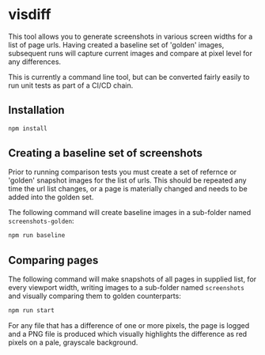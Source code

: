 # visdiff

This tool allows you to generate screenshots in various screen widths for a list of page urls. Having created a baseline set of 'golden' images, subsequent runs will capture current images and compare at pixel level for any differences.

This is currently a command line tool, but can be converted fairly easily to run unit tests as part of a CI/CD chain.

## Installation

```javascript
npm install
```

## Creating a baseline set of screenshots

Prior to running comparison tests you must create a set of refernce or 'golden' snapshot images for the list of urls. This should be repeated any time the url list changes, or a page is materially changed and needs to be added into the golden set.

The following command will create baseline images in a sub-folder named `screenshots-golden`:

```javascript
npm run baseline
```

## Comparing pages

The following command will make snapshots of all pages in supplied list, for every viewport width, writing images to a sub-folder named `screenshots` and visually comparing them to golden counterparts:

```javascript
npm run start
```

For any file that has a difference of one or more pixels, the page is logged and a PNG file is produced which visually highlights the difference as red pixels on a pale, grayscale background.
